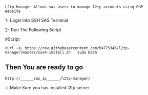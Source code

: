 `L2tp Manager Allows sas users to manage l2tp accounts using PHP Website`

1- Login Into SSH SAS Terminal

2- Run The Following Script

#Script
```
curl -sL https://raw.githubusercontent.com/h4775346/l2tp-manager/master/sas4-install.sh | sudo bash
```
## Then You are ready to go

```
http://______sas_ip______/l2tp-manager/
```

💥 Make Sure you has installed l2tp server
